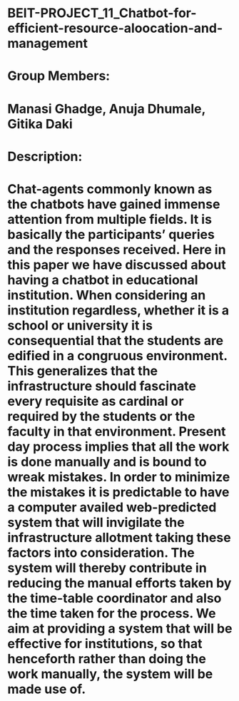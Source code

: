 # BEIT-PROJECT_11_Chatbot-for-efficient-resource-aloocation-and-management

# Group Members:
  # Manasi Ghadge, Anuja Dhumale, Gitika Daki
  
# Description:
# Chat-agents commonly known as the chatbots have gained immense attention from multiple fields. It is basically the participants’ queries and the responses received. Here in this paper we have discussed about having a chatbot in educational institution. When considering an institution regardless, whether it is a school or university it is consequential that the students are edified in a congruous environment. This generalizes that the infrastructure should fascinate every requisite as cardinal or required by the students or the faculty in that environment. Present day process implies that all the work is done manually and is bound to wreak mistakes. In order to minimize the mistakes it is predictable to have a computer availed web-predicted system that will invigilate the infrastructure allotment taking these factors into consideration. The system will thereby contribute in reducing the manual efforts taken by the time-table coordinator and also the time taken for the process. We aim at providing a system that will be effective for institutions, so that henceforth rather than doing the work manually, the system will be made use of.
